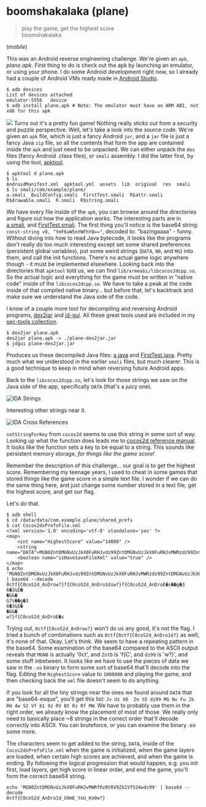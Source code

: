 # boomshakalaka (plane)
> play the game, get the highest score  
boomshakalaka  

(*mobile*)

This was an Android reverse engineering challenge. We're given an `apk`, *plane.apk*. First thing to do is check out the apk by 
launching an emulator, or using your phone. I do some Android development right now, so I already had a couple of Android VMs 
ready made in [Android Studio](http://developer.android.com/sdk/index.html). 

```
$ adb devices
List of devices attached
emulator-5556	device
$ adb install plane.apk # Note: The emulator must have an ARM ABI, not x86 for this apk
```

![](/blog/content/images/2016/03/plane.png)
Turns out it's a pretty fun game! Nothing really sticks out from a security and puzzle perspective.
Well, let's take a look into the source code. We're given an `apk` file, which is just a fancy Android `jar`, and a `jar` file is 
just a fancy Java `zip` file, so all the contents that form the app are contained inside the `apk` and just need to be unpacked. 
We can either unpack the `dex` files (fancy Android .class files), or `smali` assembly. I did the latter first, by using the tool, 
[apktool](http://ibotpeaches.github.io/Apktool/).

```
$ apktool d plane.apk
$ ls
AndroidManifest.xml  apktool.yml  assets  lib  original  res  smali
$ ls smali/com/example/plane/
a.smali  BuildConfig.smali  FirstTest.smali  R$attr.smali  R$drawable.smali  R.smali  R$string.smali
```

We have every file inside of the `apk`, you can browse around the directories and figure out how the application works. The 
interesting parts are in [a.smali](https://gist.github.com/eugenekolo/f125dee08320b9b5d43c#file-a-smali), and 
[FirstTest.smali](https://gist.github.com/eugenekolo/f125dee08320b9b5d43c#file-firsttest-smali). The first thing you'll notice is 
the base64 string: `const-string v0, "YmF6aW5nYWFhYQ=="`, decoded to: "bazingaaaa" - funny. Without diving into how to read Java 
bytecode, it looks like the programs don't really do too much interesting except set some shared preferences (persistent global 
variables), put some weird strings (`DATA`, `N0`, and `MG`) into them, and call the init functions. There's no actual game logic 
anywhere though - it must be implemented elsewhere. Looking back into the directories that `apktool` told us, we can find 
`lib/armeabi/libcocos2dcpp.so`. So the actual logic and everything for the game must be written in "native code" inside of the 
`libcocos2dcpp.so`. We have to take a peak at the code inside of that compiled native binary... but before that, let's backtrack 
and make sure we understand the Java side of the code.

I know of a couple more tool for decompiling and reversing Android programs, [dex2jar](https://github.com/pxb1988/dex2jar) and 
[jd-gui](http://jd.benow.ca/). All these great tools used are included in my [sec-tools 
collection](https://github.com/eugenekolo/sec-tools).

```
$ dex2jar plane.apk
dex2jar plane.apk -> ./plane-dex2jar.jar
$ jdgui plane-dex2jar.jar
```

Produces us these decompiled Java files: [a.java](https://gist.github.com/eugenekolo/f125dee08320b9b5d43c#file-a-java) and 
[FirstTest.java](https://gist.github.com/eugenekolo/f125dee08320b9b5d43c#file-firsttest-java). Pretty much what we understood in 
the earlier `smali` files, but much clearer. This is a good technique to keep in mind when reversing future Android apps.

Back to the `libcocos2dcpp.so`, let's look for those strings we saw on the Java side of the app, specifically `DATA` (that's a 
juicy one).

![IDA Strings](/blog/content/images/2016/03/idaboomshaka.png)

Interesting other strings near it.

![IDA Cross References](/blog/content/images/2016/03/idaboom-shaka.png)

`setStringForKey` from `cocos2d` seems to use this string in some sort of way. Looking up what the function does leads me to 
[cocos2d reference manual](http://www.cocos2d-x.org/reference/native-cpp/V3.0alpha0/db/d94/classcocos2d_1_1_user_default.html). It 
looks like the function sets a key to be equal to a string. This sounds like persistent memory storage, *for things like the game 
score!*

Remember the description of this challenge... our goal is to get the highest score. Remembering my teenage years, I used to cheat 
in some games that stored things like the game score in a simple text file. I wonder if we can do the same thing here, and just 
change some number stored in a text file, get the highest score, and get our flag.

Let's do that.

```shell
$ adb shell
$ cd /data/data/com.example.plane/shared_prefs
$ cat Cocos2dxPrefsFile.xml
<?xml version='1.0' encoding='utf-8' standalone='yes' ?>
<map>
    <int name="HighestScore" value="14000" />
    <string 
name="DATA">MGN0ZntDMGNvUzJkX0FuRHJvdz99ZntDMGNvUzJkX0FuRHJvMWRzdz99ZntDMGNvUzJkX0FuRHJvRfdz99ZntDMGNvUzJkX0FuRHJvMWRzdz99ZntDMGNvUzJkX0FuRHJvMWdz99ZntDMGNvUzJkX0FuRHJvRfRz</string>
    <boolean name="isHaveSaveFileXml" value="true" />
</map>
$ echo 
'MGN0ZntDMGNvUzJkX0FuRHJvdz99ZntDMGNvUzJkX0FuRHJvMWRzdz99ZntDMGNvUzJkX0FuRHJvRfdz99ZntDMGNvUzJkX0FuRHJvMWRzdz99ZntDMGNvUzJkX0FuRHJvMWdz99ZntDMGNvUzJkX0FuRHJvRfRz' 
| base64 --decode
0ctf{C0coS2d_AnDrow?}f{C0coS2d_AnDro1dsw?}f{C0coS2d_AnDroE�s��g�3
6�3&E�
�G&�
G7s��g�3
6�3&E�
�G&�
w?}f{C0coS2d_AnDroE�s
```

Trying out, `0ctf{C0coS2d_AnDrow?}` won't do us any good, it's not the flag. I tried a bunch of combinations such as 
`0ctf{0ctf{C0coS2d_AnDro1d?}` as well, it's none of that. Okay. Let's think. We seem to have a repeating pattern in the base64. 
Some examination of the base64 compared to the ASCII output reveals that `MGN0` is actually '0ct', and `ZntD` is 'f{C', and `dz99` 
is 'w?}', and some stuff inbetween. It looks like we have to use the pieces of data we saw in the `.so` binary to form some sort 
of base64 that'll decode into the flag. Editing the `HighestScore` value to `1000000` and playing the game, and then checking back 
the `xml` file doesn't seem to do anything. 

If you look for all the tiny strings near the ones we found around `DATA` that are "base64-esque", you'll get this list: `Jv Uz X0 
Zn tD dz99 MG Nv Fu Jk RH 4w S2 Vf b1 9z RV Bt Rz Rf MW`. We have to probably use them in the right order, we already know the 
placement of most of those. We really only need to basically place ~8 strings in the correct order that'll decode correctly into 
ASCII. You can bruteforce, or you can examine the binary .so some more.

The characters seem to get added to the string, `DATA`, inside of the `Cocos2dxPrefsFile.xml` when the game is initialized, when 
the game layers are loaded, when certain high scores are achieved, and when the game is ending. By following the logical 
progression that would happen, e.g. you init first, load layers, get high score in linear order, and end the game, you'll form the 
correct base64 string.

```
echo 'MGN0ZntDMGNvUzJkX0FuRHJvMWRfRzBtRV9Zb1VfS24wdz99' | base64 --decode
0ctf{C0coS2d_AnDro1d_G0mE_YoU_Kn0w?}
```
